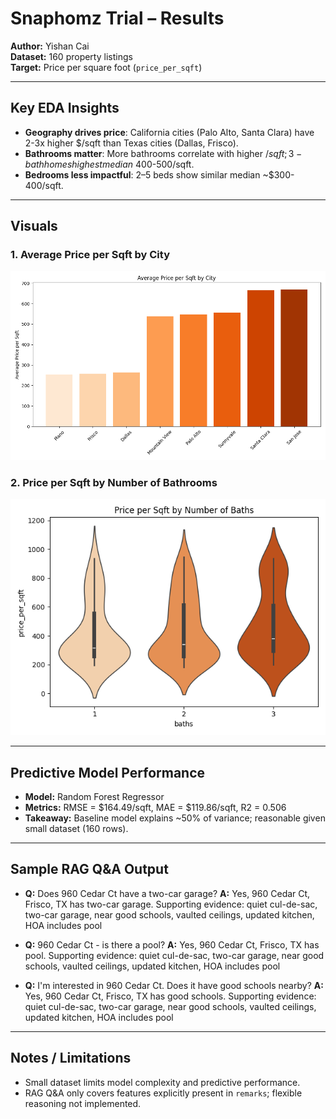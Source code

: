 # Snaphomz Trial – Results
**Author:** Yishan Cai  
**Dataset:** 160 property listings  
**Target:** Price per square foot (`price_per_sqft`)

---

## Key EDA Insights
- **Geography drives price**: California cities (Palo Alto, Santa Clara) have 2-3x higher $/sqft than Texas cities (Dallas, Frisco).  
- **Bathrooms matter**: More bathrooms correlate with higher $/sqft; 3-bath homes highest median ~$400-500/sqft.  
- **Bedrooms less impactful**: 2–5 beds show similar median ~$300-400/sqft.

---

## Visuals
### 1. Average Price per Sqft by City
![Average Price per Sqft by City](results/avg_price_per_sqft_by_city.png)

### 2. Price per Sqft by Number of Bathrooms
![Price per Sqft by Baths](results/price_per_sqft_by_baths.png)

---

## Predictive Model Performance
- **Model:** Random Forest Regressor
- **Metrics:** RMSE = $164.49/sqft, MAE = $119.86/sqft, R2 = 0.506
- **Takeaway:** Baseline model explains ~50% of variance; reasonable given small dataset (160 rows).

---

## Sample RAG Q&A Output
- **Q:** Does 960 Cedar Ct have a two-car garage?
  **A:** Yes, 960 Cedar Ct, Frisco, TX has two-car garage.
  Supporting evidence: quiet cul-de-sac, two-car garage, near good schools, vaulted ceilings, updated kitchen, HOA includes pool

- **Q:** 960 Cedar Ct - is there a pool?
  **A:** Yes, 960 Cedar Ct, Frisco, TX has pool.
  Supporting evidence: quiet cul-de-sac, two-car garage, near good schools, vaulted ceilings, updated kitchen, HOA includes pool

- **Q:** I'm interested in 960 Cedar Ct. Does it have good schools nearby?
  **A:** Yes, 960 Cedar Ct, Frisco, TX has good schools.
  Supporting evidence: quiet cul-de-sac, two-car garage, near good schools, vaulted ceilings, updated kitchen, HOA includes pool

---

## Notes / Limitations
- Small dataset limits model complexity and predictive performance.  
- RAG Q&A only covers features explicitly present in `remarks`; flexible reasoning not implemented.
